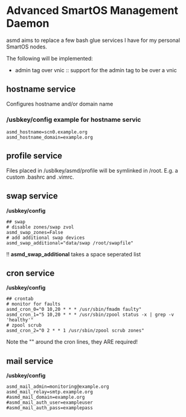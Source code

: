 # Advanced SmartOS Management Daemon
asmd aims to replace a few bash glue services 
 I have for my personal SmartOS nodes.

The following will be implemented:

* admin tag over vnic :: support for the admin tag to be over a vnic

## hostname service
Configures hostname and/or domain name
### /usbkey/config example for hostname servic
```
asmd_hostname=scn0.example.org
asmd_hostname_domain=example.org
```

## profile service
Files placed in /usblkey/asmd/profile will be symlinked in 
 /root. E.g. a custom .bashrc and .vimrc.

## swap service
**/usbkey/config**
```
## swap
# disable zones/swap zvol
asmd_swap_zones=False
# add additional swap devices
asmd_swap_additional="data/swap /root/swapfile"
```

!! **asmd_swap_additional** takes a space seperated list

## cron service
**/usbkey/config**
```
## crontab
# monitor for faults
asmd_cron_0="0 10,20 * * * /usr/sbin/fmadm faulty"
asmd_cron_1="5 10,20 * * * /usr/sbin/zpool status -x | grep -v 'healthy'"
# zpool scrub
asmd_cron_2="0 2 * * 1 /usr/sbin/zpool scrub zones"
```

Note the "" around the cron lines, they ARE required!

## mail service
**/usbkey/config**
```
asmd_mail_admin=monitoring@example.org
asmd_mail_relay=smtp.example.org
#asmd_mail_domain=example.org
#asmd_mail_auth_user=exampleuser
#asmd_mail_auth_pass=examplepass
```
